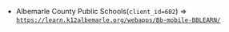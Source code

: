  - Albemarle County Public Schools(`client_id=602`) => [`https://learn.k12albemarle.org/webapps/Bb-mobile-BBLEARN/`](https://learn.k12albemarle.org/webapps/Bb-mobile-BBLEARN/)
